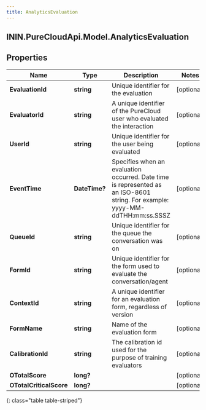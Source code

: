 ```yaml
---
title: AnalyticsEvaluation
---
```

## ININ.PureCloudApi.Model.AnalyticsEvaluation

## Properties

|Name | Type | Description | Notes|
|------------ | ------------- | ------------- | -------------|
| **EvaluationId** | **string** | Unique identifier for the evaluation | [optional] |
| **EvaluatorId** | **string** | A unique identifier of the PureCloud user who evaluated the interaction | [optional] |
| **UserId** | **string** | Unique identifier for the user being evaluated | [optional] |
| **EventTime** | **DateTime?** | Specifies when an evaluation occurred. Date time is represented as an ISO-8601 string. For example: yyyy-MM-ddTHH:mm:ss.SSSZ | [optional] |
| **QueueId** | **string** | Unique identifier for the queue the conversation was on | [optional] |
| **FormId** | **string** | Unique identifier for the form used to evaluate the conversation/agent | [optional] |
| **ContextId** | **string** | A unique identifier for an evaluation form, regardless of version | [optional] |
| **FormName** | **string** | Name of the evaluation form | [optional] |
| **CalibrationId** | **string** | The calibration id used for the purpose of training evaluators | [optional] |
| **OTotalScore** | **long?** |  | [optional] |
| **OTotalCriticalScore** | **long?** |  | [optional] |
{: class="table table-striped"}


